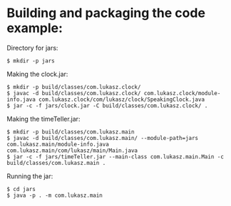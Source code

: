 # Building and packaging the code example:

Directory for jars:

`$ mkdir -p jars`

Making the clock.jar:

```
$ mkdir -p build/classes/com.lukasz.clock/
$ javac -d build/classes/com.lukasz.clock/ com.lukasz.clock/module-info.java com.lukasz.clock/com/lukasz/clock/SpeakingClock.java
$ jar -c -f jars/clock.jar -C build/classes/com.lukasz.clock/ .

```

Making the timeTeller.jar:

```
$ mkdir -p build/classes/com.lukasz.main
$ javac -d build/classes/com.lukasz.main/ --module-path=jars com.lukasz.main/module-info.java com.lukasz.main/com/lukasz/main/Main.java
$ jar -c -f jars/timeTeller.jar --main-class com.lukasz.main.Main -c build/classes/com.lukasz.main .

```

Running the jar:

```
$ cd jars
$ java -p . -m com.lukasz.main

```

